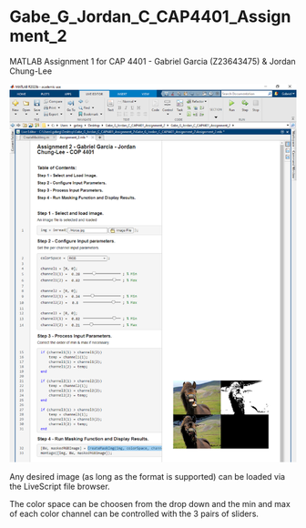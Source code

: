 # Gabe_G_Jordan_C_CAP4401_Assignment_2
MATLAB Assignment 1 for CAP 4401 - Gabriel Garcia (Z23643475) & Jordan Chung-Lee

![App Image](AppDemo.png)

Any desired image (as long as the format is supported) can be loaded via the LiveScript file browser.

The color space can be choosen from the drop down and the min and max of each color channel can be controlled with the 3 pairs of sliders.